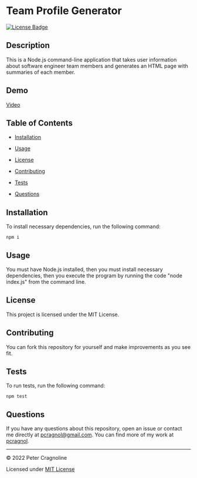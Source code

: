 # Team Profile Generator

[![License Badge](https://img.shields.io/badge/License-MIT-yellow.svg)](https://opensource.org/licenses/MIT)

## Description

This is a Node.js command-line application that takes user information about software engineer team members and generates an HTML page with summaries of each member.

## Demo

[Video](https://drive.google.com/file/d/12fr2TBDI2zUkU3nqoCYuooxQR2kTAEXN/view?usp=sharing)

## Table of Contents

* [Installation](#installation)

* [Usage](#usage)

* [License](#license)

* [Contributing](#contributing)

* [Tests](#tests)

* [Questions](#questions)

## Installation

To install necessary dependencies, run the following command:

```
npm i
```

## Usage

You must have Node.js installed, then you must install necessary dependencies, then you execute the program by running the code "node index.js" from the command line.

## License

This project is licensed under the MIT License.

## Contributing

You can fork this repository for yourself and make improvements as you see fit.

## Tests

To run tests, run the following command:

```
npm test
```

## Questions

If you have any questions about this repository, open an issue or contact me directly at [pcragnol@gmail.com](mailto:pcragnol@gmail.com). You can find more of my work at [pcragnol](https://github.com/pcragnol/).

---
© 2022 Peter Cragnoline

Licensed under [MIT License](LICENSE)
